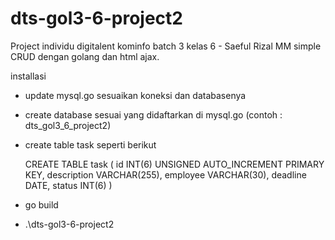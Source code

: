 # dts-gol3-6-project2
Project individu digitalent kominfo batch 3 kelas 6 - Saeful Rizal MM
simple CRUD dengan golang dan html ajax.

installasi
- update mysql.go sesuaikan koneksi dan databasenya
- create database sesuai yang didaftarkan di mysql.go (contoh : dts_gol3_6_project2)
- create table task seperti berikut 

    CREATE TABLE task (
    id INT(6) UNSIGNED AUTO_INCREMENT PRIMARY KEY,
    description VARCHAR(255),
    employee VARCHAR(30),
    deadline DATE,
    status INT(6)
    )
    
- go build
- .\dts-gol3-6-project2

